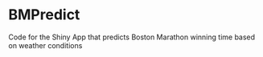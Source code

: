 BMPredict
=========

Code for the Shiny App that predicts Boston Marathon winning time based on weather conditions

